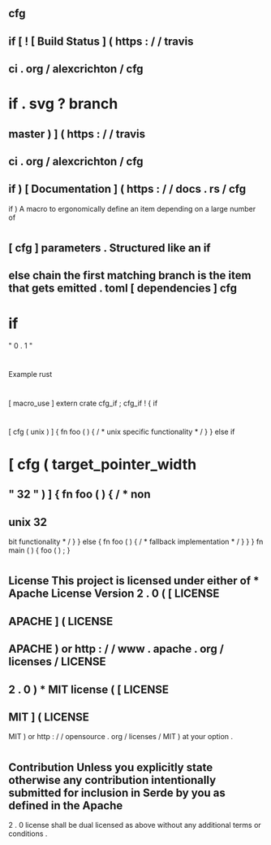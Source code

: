 #
cfg
-
if
[
!
[
Build
Status
]
(
https
:
/
/
travis
-
ci
.
org
/
alexcrichton
/
cfg
-
if
.
svg
?
branch
=
master
)
]
(
https
:
/
/
travis
-
ci
.
org
/
alexcrichton
/
cfg
-
if
)
[
Documentation
]
(
https
:
/
/
docs
.
rs
/
cfg
-
if
)
A
macro
to
ergonomically
define
an
item
depending
on
a
large
number
of
#
[
cfg
]
parameters
.
Structured
like
an
if
-
else
chain
the
first
matching
branch
is
the
item
that
gets
emitted
.
toml
[
dependencies
]
cfg
-
if
=
"
0
.
1
"
#
#
Example
rust
#
[
macro_use
]
extern
crate
cfg_if
;
cfg_if
!
{
if
#
[
cfg
(
unix
)
]
{
fn
foo
(
)
{
/
*
unix
specific
functionality
*
/
}
}
else
if
#
[
cfg
(
target_pointer_width
=
"
32
"
)
]
{
fn
foo
(
)
{
/
*
non
-
unix
32
-
bit
functionality
*
/
}
}
else
{
fn
foo
(
)
{
/
*
fallback
implementation
*
/
}
}
}
fn
main
(
)
{
foo
(
)
;
}
#
License
This
project
is
licensed
under
either
of
*
Apache
License
Version
2
.
0
(
[
LICENSE
-
APACHE
]
(
LICENSE
-
APACHE
)
or
http
:
/
/
www
.
apache
.
org
/
licenses
/
LICENSE
-
2
.
0
)
*
MIT
license
(
[
LICENSE
-
MIT
]
(
LICENSE
-
MIT
)
or
http
:
/
/
opensource
.
org
/
licenses
/
MIT
)
at
your
option
.
#
#
#
Contribution
Unless
you
explicitly
state
otherwise
any
contribution
intentionally
submitted
for
inclusion
in
Serde
by
you
as
defined
in
the
Apache
-
2
.
0
license
shall
be
dual
licensed
as
above
without
any
additional
terms
or
conditions
.
